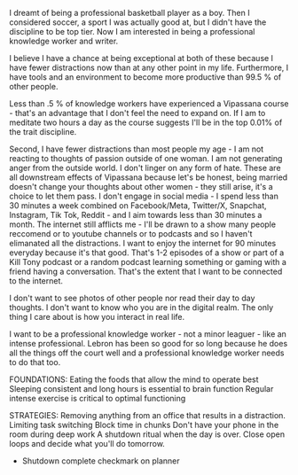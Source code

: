I dreamt of being a professional basketball player as a boy. Then I considered soccer, a sport I was actually good at, but I didn't have the discipline to be top tier. Now I am interested in being a professional knowledge worker and writer.

I believe I have a chance at being exceptional at both of these because I have fewer distractions now than at any other point in my life. 
Furthermore, I have tools and an environment to become more productive than 99.5 % of other people.

Less than .5 % of knowledge workers have experienced a Vipassana course - that's an advantage that I don't feel the need to expand on.
If I am to meditate two hours a day as the course suggests I'll be in the top 0.01% of the trait discipline.

Second, I have fewer distractions than most people my age - I am not reacting to thoughts of passion outside of one woman. I am not generating anger from the outside world. I don't linger on any form of hate. These are all downstream effects of Vipassana because let's be honest, being married doesn't change your thoughts about other women - they still arise, it's a choice to let them pass. I don't engage in social media - I spend less than 30 minutes a week combined on Facebook/Meta, Twitter/X, Snapchat, Instagram, Tik Tok, Reddit - and I aim towards less than 30 minutes a month. The internet still afflicts me - I'll be drawn to a show many people reccomend or to youtube channels or to podcasts and so I haven't elimanated all the distractions. I want to enjoy the internet for 90 minutes everyday because it's that good. That's 1-2 episodes of a show or part of a Kill Tony podcast or a random podcast learning something or gaming with a friend having a conversation. That's the extent that I want to be connected to the internet. 

I don't want to see photos of other people nor read their day to day thoughts. I don't want to know who you are in the digital realm. The only thing I care about is how you interact in real life. 

I want to be a professional knowledge worker - not a minor leaguer - like an intense professional. Lebron has been so good for so long because he does all the things off the court well and a professional knowledge worker needs to do that too.

FOUNDATIONS:
Eating the foods that allow the mind to operate best
Sleeping consistent and long hours is essential to brain function
Regular intense exercise is critical to optimal functioning

STRATEGIES:
Removing anything from an office that results in a distraction. 
Limiting task switching
Block time in chunks
Don't have your phone in the room during deep work
A shutdown ritual when the day is over. Close open loops and decide what you'll do tomorrow.
- Shutdown complete checkmark on planner